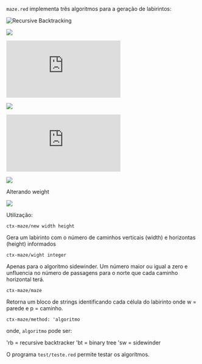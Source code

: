 ```maze.red``` implementa três algoritmos para a geração de labirintos:

![Recursive Backtracking](http://weblog.jamisbuck.org/2010/12/27/maze-generation-recursive-backtracking)

![](https://github.com/guaracy/Red/blob/master/maze/images/maze-rb.png)

![Binary Tree algorithm](http://weblog.jamisbuck.org/2011/2/1/maze-generation-binary-tree-algorithm.html)

![](https://github.com/guaracy/Red/blob/master/maze/images/maze-bt.png)

![Sidewinder algorithm](http://weblog.jamisbuck.org/2011/2/3/maze-generation-sidewinder-algorithm.html)

![](https://github.com/guaracy/Red/blob/master/maze/images/maze-sw2.png)

Alterando weight

![](https://github.com/guaracy/Red/blob/master/maze/images/maze-sw20.png)


Utilização:

```red
ctx-maze/new width height
```
Gera um labirinto com o número de caminhos verticais (width) e horizontas (height) informados

```red
ctx-maze/wight integer
```
Apenas para o algoritmo sidewinder. Um número maior ou igual a zero e unfluencia no número de passagens para o norte que cada caminho horizontal terá.

```red
ctx-maze/maze
```

Retorna um bloco de strings identificando cada célula do labirinto onde w = parede e p = caminho.

```red
ctx-maze/method: 'algoritmo
```

onde, ```algoritmo``` pode ser:

'rb = recursive backtracker
'bt = binary tree
'sw = sidewinder


O programa ```test/teste.red``` permite testar os algorítmos.
